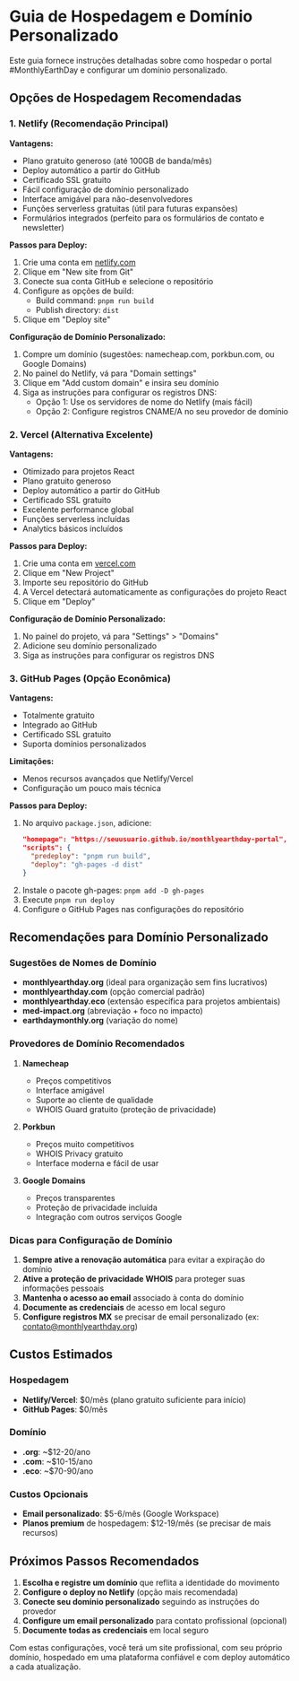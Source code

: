 # Guia de Hospedagem e Domínio Personalizado

Este guia fornece instruções detalhadas sobre como hospedar o portal #MonthlyEarthDay e configurar um domínio personalizado.

## Opções de Hospedagem Recomendadas

### 1. Netlify (Recomendação Principal)

**Vantagens:**
- Plano gratuito generoso (até 100GB de banda/mês)
- Deploy automático a partir do GitHub
- Certificado SSL gratuito
- Fácil configuração de domínio personalizado
- Interface amigável para não-desenvolvedores
- Funções serverless gratuitas (útil para futuras expansões)
- Formulários integrados (perfeito para os formulários de contato e newsletter)

**Passos para Deploy:**
1. Crie uma conta em [netlify.com](https://www.netlify.com/)
2. Clique em "New site from Git"
3. Conecte sua conta GitHub e selecione o repositório
4. Configure as opções de build:
   - Build command: `pnpm run build`
   - Publish directory: `dist`
5. Clique em "Deploy site"

**Configuração de Domínio Personalizado:**
1. Compre um domínio (sugestões: namecheap.com, porkbun.com, ou Google Domains)
2. No painel do Netlify, vá para "Domain settings"
3. Clique em "Add custom domain" e insira seu domínio
4. Siga as instruções para configurar os registros DNS:
   - Opção 1: Use os servidores de nome do Netlify (mais fácil)
   - Opção 2: Configure registros CNAME/A no seu provedor de domínio

### 2. Vercel (Alternativa Excelente)

**Vantagens:**
- Otimizado para projetos React
- Plano gratuito generoso
- Deploy automático a partir do GitHub
- Certificado SSL gratuito
- Excelente performance global
- Funções serverless incluídas
- Analytics básicos incluídos

**Passos para Deploy:**
1. Crie uma conta em [vercel.com](https://vercel.com/)
2. Clique em "New Project"
3. Importe seu repositório do GitHub
4. A Vercel detectará automaticamente as configurações do projeto React
5. Clique em "Deploy"

**Configuração de Domínio Personalizado:**
1. No painel do projeto, vá para "Settings" > "Domains"
2. Adicione seu domínio personalizado
3. Siga as instruções para configurar os registros DNS

### 3. GitHub Pages (Opção Econômica)

**Vantagens:**
- Totalmente gratuito
- Integrado ao GitHub
- Certificado SSL gratuito
- Suporta domínios personalizados

**Limitações:**
- Menos recursos avançados que Netlify/Vercel
- Configuração um pouco mais técnica

**Passos para Deploy:**
1. No arquivo `package.json`, adicione:
   ```json
   "homepage": "https://seuusuario.github.io/monthlyearthday-portal",
   "scripts": {
     "predeploy": "pnpm run build",
     "deploy": "gh-pages -d dist"
   }
   ```
2. Instale o pacote gh-pages: `pnpm add -D gh-pages`
3. Execute `pnpm run deploy`
4. Configure o GitHub Pages nas configurações do repositório

## Recomendações para Domínio Personalizado

### Sugestões de Nomes de Domínio

- **monthlyearthday.org** (ideal para organização sem fins lucrativos)
- **monthlyearthday.com** (opção comercial padrão)
- **monthlyearthday.eco** (extensão específica para projetos ambientais)
- **med-impact.org** (abreviação + foco no impacto)
- **earthdaymonthly.org** (variação do nome)

### Provedores de Domínio Recomendados

1. **Namecheap**
   - Preços competitivos
   - Interface amigável
   - Suporte ao cliente de qualidade
   - WHOIS Guard gratuito (proteção de privacidade)

2. **Porkbun**
   - Preços muito competitivos
   - WHOIS Privacy gratuito
   - Interface moderna e fácil de usar

3. **Google Domains**
   - Preços transparentes
   - Proteção de privacidade incluída
   - Integração com outros serviços Google

### Dicas para Configuração de Domínio

1. **Sempre ative a renovação automática** para evitar a expiração do domínio
2. **Ative a proteção de privacidade WHOIS** para proteger suas informações pessoais
3. **Mantenha o acesso ao email** associado à conta do domínio
4. **Documente as credenciais** de acesso em local seguro
5. **Configure registros MX** se precisar de email personalizado (ex: contato@monthlyearthday.org)

## Custos Estimados

### Hospedagem
- **Netlify/Vercel**: $0/mês (plano gratuito suficiente para início)
- **GitHub Pages**: $0/mês

### Domínio
- **.org**: ~$12-20/ano
- **.com**: ~$10-15/ano
- **.eco**: ~$70-90/ano

### Custos Opcionais
- **Email personalizado**: $5-6/mês (Google Workspace)
- **Planos premium** de hospedagem: $12-19/mês (se precisar de mais recursos)

## Próximos Passos Recomendados

1. **Escolha e registre um domínio** que reflita a identidade do movimento
2. **Configure o deploy no Netlify** (opção mais recomendada)
3. **Conecte seu domínio personalizado** seguindo as instruções do provedor
4. **Configure um email personalizado** para contato profissional (opcional)
5. **Documente todas as credenciais** em local seguro

Com estas configurações, você terá um site profissional, com seu próprio domínio, hospedado em uma plataforma confiável e com deploy automático a cada atualização.
